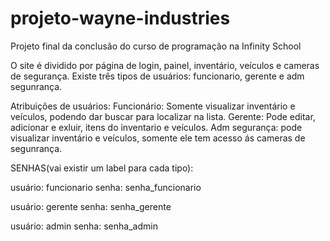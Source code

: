 # projeto-wayne-industries
Projeto final da conclusão do curso de programação na Infinity School


O site é dividido por página de login, painel, inventário, veículos e cameras de segurança.
Existe três tipos de usuários: funcionario, gerente e adm segunrança.

Atribuições de usuários:
Funcionário: Somente visualizar inventário e veículos, podendo dar buscar para localizar na lista.
Gerente: Pode editar, adicionar e exluir, itens do inventario e veículos.
Adm segurança: pode visualizar inventário e veículos, somente ele tem acesso ás cameras de segunrança.

SENHAS(vai existir um label para cada tipo): 

usuário: funcionario
senha: senha_funcionario

usuário: gerente
senha: senha_gerente

usuário: admin
senha: senha_admin
